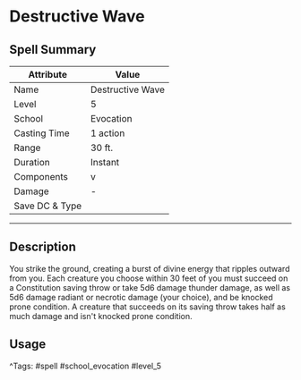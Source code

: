 # Destructive Wave

## Spell Summary

| Attribute        | Value                  |
|------------------|------------------------|
| Name             | Destructive Wave                 |
| Level            | 5                |
| School           | Evocation          |
| Casting Time     | 1 action              |
| Range            | 30 ft.            |
| Duration         | Instant             |
| Components       | v             |
| Damage           | -               |
| Save DC & Type   |              |

---

## Description

You strike the ground, creating a burst of divine energy that ripples outward from you. Each creature you choose within 30 feet of you must succeed on a Constitution saving throw or take 5d6 damage thunder damage, as well as 5d6 damage radiant or necrotic damage (your choice), and be knocked prone condition. A creature that succeeds on its saving throw takes half as much damage and isn't knocked prone condition.

## Usage


^Tags: #spell #school_evocation #level_5